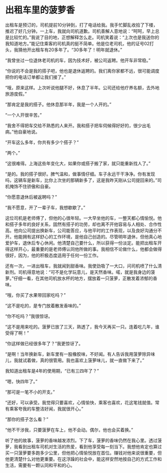 # 出租车里的菠萝香

出租车是预订的，司机提前10分钟到，打了电话给我。我手忙脚乱收拾了下楼，推迟了好几分钟。一上车，我就向司机道歉。司机善解人意地说：“呵呵，早上总是比较忙的。”我说了目的地，正想解释怎么走。司机笑着说：“上次也是我送你的我知道地方。”能记住乘客的司机真的挺不简单。他是位老司机，他的证号02打头，我猜他开出租车有20多年了。“30多年了！明年就退休。” 

“我曾坐过一位退休老司机的车，因为技术好，被公司返聘。他开车非常稳。” 

“你说的不会是我的搭子吧，他也是退休返聘的。我们离你家都不远，很可能调度把你的电话订单都让我们接了。” 

“哦，原来这样。上次听说他腿不好，休息了半年。公司还给他疗养名额，去外地旅游度假。” 

“那肯定是我的搭子。他休息那半年，我是一个人开的。” 

“一个人开很辛苦。” 

“我舍不得把车交给不熟悉的人来开。我和搭子把车伺候得好好的，很少出毛病。”他自豪地说。 

“开车这么多年，你共有多少个搭子？” 

“两个。” 

“这很难得。上海这些年变化大，如果你或搭子搬了家，就只能重新找人了。” 

“是的。我的搭子很好。脾气温和，做事情仔细。车子永远干干净净。你有发现吗，这辆车是新车，比你上次坐的那辆新多了，这是我昨天刚从公司提回来的。”司机掩饰不住骄傲和自豪。 

“你愿意退休后被返聘吗？” 

“我不愿意，开了一辈子车，我想歇歇了。” 

这位司机是老师傅了，但他的心很年轻。一大早坐他的车，一整天都心情愉悦。他和搭子多年的良好关系，固然有搭子的功劳，却也离不开他容易与人相处、合作性高。他向公司提出换新车，公司能答应，与他平时的工作表现，以及良好沟通分不开。他能拥有这样舒心的工作环境，是他自己创造的。尽管明年退休，但他真心地爱护车，退休后专心休闲。他清楚自己要什么，所以获得一份淡定。能把出租车开得这样开心，最重要的是老师傅认同他所做的事。我相信不论做什么，他都会做得很好，因为，他的积极态度适用于任何一份工作。 

还有一次，一进出租车，我就闻到甜香味。我使劲吸了一大口，问司机喷了什么清新剂。司机得意地说：“可不是化学玩意儿，是天然香味。喏，就是我身边的菠萝。”仔细一看，在其他司机放水杯的地方，摆放着一只菠萝，正散发着浓郁的香味。 

“哦，你买了水果带回家吃吗？” 

“这不是吃的，是专门放着散发香味的。” 

“你不吃吗？”我很惊讶。 

“这不是用来吃的。菠萝已放了三天，熟透了，我今天再买一只。连着吃几年，谁受得了啊！” 

“你这样做已经很多年了？”我更惊讶了。 

“是啊！当年换新车，新车里有一股橡胶味，不好闻。有人告诉我用菠萝除异味儿，我就试着做，真的很管用。我也喜欢上菠萝味儿，就一直做下来了。” 

我知道出租车是4年的使用期，“已有三四年了？” 

“嗯，快四年了。” 

“那可是一笔不小的开支。” 

“还好，可以承受。我觉得只要喜欢，心情愉快，乘客也喜欢，花这笔钱就值。常有乘客夸我的车整洁好闻，我就很开心。” 

“那你的搭子怎么看？” 

“他不干涉我，只要菠萝在车上，他不会动。偶尔，他也会买着换。” 

听了他的故事，菠萝的香味越发浓烈。下了车，菠萝的香味仍然在我心里。透过菠萝，我看到出租车司机对生活的热爱，看到他享受每一刻当下。我想他肯定也算过买一只菠萝要多跑多少公里，但他把心情愉悦放在首位。赚钱对他来说很重要，但他更清楚什么对他更重要。在这浮躁的社会中，能这样安然地按自己的方式工作和生活，需要有一颗认同和平和的心。